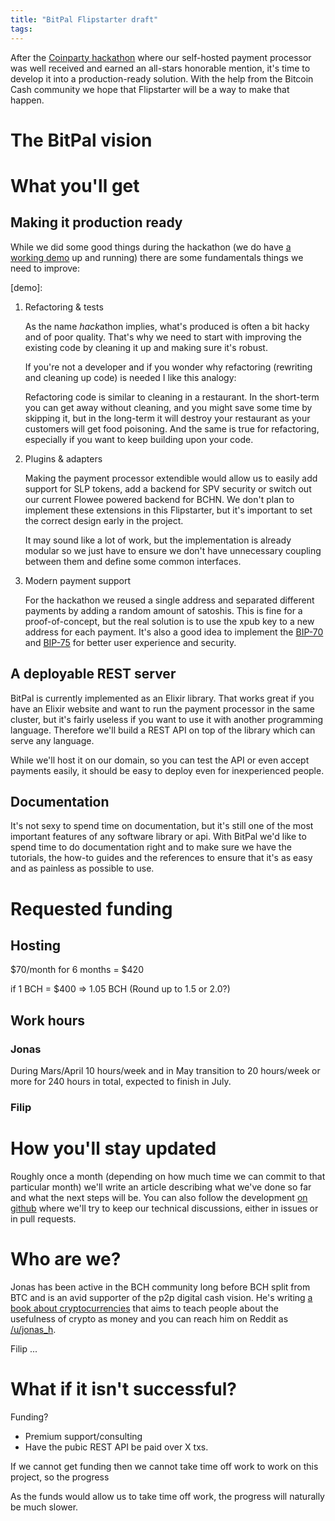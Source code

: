 ```yaml
---
title: "BitPal Flipstarter draft"
tags:
---
```


After the [Coinparty hackathon][coinparty] where our self-hosted payment processor was well received and earned an all-stars honorable mention, it's time to develop it into a production-ready solution. With the help from the Bitcoin Cash community we hope that Flipstarter will be a way to make that happen.


# The BitPal vision

[vision]: https://read.cash/@jonas_h/the-bitpal-vision-8f038540
[vision-discussion]: https://www.reddit.com/r/btc/comments/l09k7a/bitpal_a_selfhosted_payment_processor_for_the/
[verde]: https://flipstarter.bitcoinverde.org/
[coinparty]: https://coinparty.org/
[devpost]: https://devpost.com/software/bitpal
[bitpal1]: https://www.youtube.com/watch?v=7qh006w2FZo
[bitpal2]: https://www.youtube.com/watch?v=HybG5JYmlZ8



# What you'll get

## Making it production ready

While we did some good things during the hackathon (we do have [a working demo](https://bitpal.dev/) up and running) there are some fundamentals things we need to improve:

[demo]: 

1. Refactoring & tests

   As the name *hack*athon implies, what's produced is often a bit hacky and of poor quality. That's why we need to start with improving the existing code by cleaning it up and making sure it's robust.

   If you're not a developer and if you wonder why refactoring (rewriting and cleaning up code) is needed I like this analogy:

   Refactoring code is similar to cleaning in a restaurant. In the short-term you can get away without cleaning, and you might save some time by skipping it, but in the long-term it will destroy your restaurant as your customers will get food poisoning. And the same is true for refactoring, especially if you want to keep building upon your code.

2. Plugins & adapters

   Making the payment processor extendible would allow us to easily add support for SLP tokens, add a backend for SPV security or switch out our current Flowee powered backend for BCHN. We don't plan to implement these extensions in this Flipstarter, but it's important to set the correct design early in the project.

   It may sound like a lot of work, but the implementation is already modular so we just have to ensure we don't have unnecessary coupling between them and define some common interfaces.

3. Modern payment support

   For the hackathon we reused a single address and separated different payments by adding a random amount of satoshis. This is fine for a proof-of-concept, but the real solution is to use the xpub key to a new address for each payment. It's also a good idea to implement the [BIP-70][] and [BIP-75][] for better user experience and security.

[BIP-70]: https://github.com/bitcoin/bips/blob/master/bip-0070.mediawiki
[BIP-75]: https://github.com/bitcoin/bips/blob/master/bip-0075.mediawiki

## A deployable REST server

BitPal is currently implemented as an Elixir library. That works great if you have an Elixir website and want to run the payment processor in the same cluster, but it's fairly useless if you want to use it with another programming language.  Therefore we'll build a REST API on top of the library which can serve any language.

While we'll host it on our domain, so you can test the API or even accept payments easily, it should be easy to deploy even for inexperienced people.


## Documentation

It's not sexy to spend time on documentation, but it's still one of the most important features of any software library or api. With BitPal we'd like to spend time to do documentation right and to make sure we have the tutorials, the how-to guides and the references to ensure that it's as easy and as painless as possible to use.

# Requested funding


## Hosting

$70/month for 6 months = $420

if 1 BCH = $400 => 1.05 BCH (Round up to 1.5 or 2.0?)

## Work hours

### Jonas

During Mars/April 10 hours/week and in May transition to 20 hours/week or more for 240 hours in total, expected to finish in July.

### Filip


# How you'll stay updated

Roughly once a month (depending on how much time we can commit to that particular month) we'll write an article describing what we've done so far and what the next steps will be. You can also follow the development [on github][github] where we'll try to keep our technical discussions, either in issues or in pull requests.

[github]: https://github.com/bitpal


# Who are we?

Jonas has been active in the BCH community long before BCH split from BTC and is an avid supporter of the p2p digital cash vision.  He's writing [a book about cryptocurrencies](https://whycryptocurrencies.com/) that aims to teach people about the usefulness of crypto as money and you can reach him on Reddit as [/u/jonas_h](https://www.reddit.com/user/jonas_h/).

Filip ...


# What if it isn't successful?

Funding?

* Premium support/consulting
* Have the pubic REST API be paid over X txs.


If we cannot get funding then we cannot take time off work to work on this project, so the progress 

As the funds would allow us to take time off work, the progress will naturally be much slower.


[good-doc]: https://documentation.divio.com/

